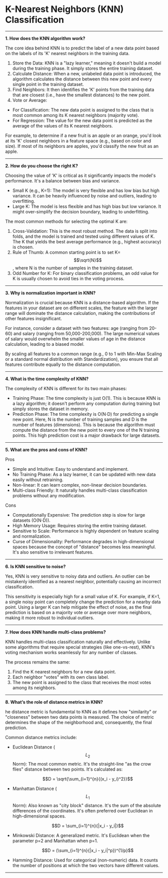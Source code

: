 # K-Nearest Neighbors (KNN) Classification
---

**1. How does the KNN algorithm work?**

The core idea behind KNN is to predict the label of a new data point based on the labels of its 'K' nearest neighbors in the training data.

1. Store the Data: KNN is a "lazy learner," meaning it doesn't build a model during the training phase. It simply stores the entire training dataset.
2. Calculate Distance: When a new, unlabeled data point is introduced, the algorithm calculates the distance between this new point and every single point in the training dataset.
3. Find Neighbors: It then identifies the 'K' points from the training data that are closest (i.e., have the smallest distances) to the new point.
4. Vote or Average:
  + For Classification: The new data point is assigned to the class that is most common among its K nearest neighbors (majority vote).
  + For Regression: The value for the new data point is predicted as the average of the values of its K nearest neighbors.

For example, to determine if a new fruit is an apple or an orange, you'd look at its 'K' closest neighbors in a feature space (e.g., based on color and size). If most of its neighbors are apples, you'd classify the new fruit as an apple.

---

**2. How do you choose the right K?**

Choosing the value of 'K' is critical as it significantly impacts the model's performance. It's a balance between bias and variance.

- Small K (e.g., K=1): The model is very flexible and has low bias but high variance. It can be heavily influenced by noise and outliers, leading to overfitting.
- Large K: The model is less flexible and has high bias but low variance. It might over-simplify the decision boundary, leading to underfitting.

The most common methods for selecting the optimal K are:

1. Cross-Validation: This is the most robust method. The data is split into folds, and the model is trained and tested using different values of K. The K that yields the best average performance (e.g., highest accuracy) is chosen.
2. Rule of Thumb: A common starting point is to set K= $$\sqrt{N}$$, where N is the number of samples in the training dataset.
3. Odd Number for K: For binary classification problems, an odd value for K is usually chosen to avoid ties in the voting process.

---

**3. Why is normalization important in KNN?**

Normalization is crucial because KNN is a distance-based algorithm. If the features in your dataset are on different scales, the feature with the larger range will dominate the distance calculation, making the contributions of other features insignificant.

For instance, consider a dataset with two features: age (ranging from 20-60) and salary (ranging from 50,000-200,000). The large numerical values of salary would overwhelm the smaller values of age in the distance calculation, leading to a biased model.

By scaling all features to a common range (e.g., 0 to 1 with Min-Max Scaling or a standard normal distribution with Standardization), you ensure that all features contribute equally to the distance computation.

---

**4. What is the time complexity of KNN?**

The complexity of KNN is different for its two main phases:

- Training Phase: The time complexity is just O(1). This is because KNN is a lazy algorithm; it doesn't perform any computation during training but simply stores the dataset in memory.
- Prediction Phase: The time complexity is O(N⋅D) for predicting a single new point. Here, N is the number of training samples and D is the number of features (dimensions). This is because the algorithm must compute the distance from the new point to every one of the N training points. This high prediction cost is a major drawback for large datasets.

---

**5. What are the pros and cons of KNN?**

Pros
- Simple and Intuitive: Easy to understand and implement.
- No Training Phase: As a lazy learner, it can be updated with new data easily without retraining.
- Non-linear: It can learn complex, non-linear decision boundaries.
- Multi-class Friendly: It naturally handles multi-class classification problems without any modification.

Cons
- Computationally Expensive: The prediction step is slow for large datasets (O(N⋅D)).
- High Memory Usage: Requires storing the entire training dataset.
- Sensitive to Scale: Performance is highly dependent on feature scaling and normalization.
- Curse of Dimensionality: Performance degrades in high-dimensional spaces because the concept of "distance" becomes less meaningful. It's also sensitive to irrelevant features.

---

**6. Is KNN sensitive to noise?**

Yes, KNN is very sensitive to noisy data and outliers. An outlier can be mistakenly identified as a nearest neighbor, potentially causing an incorrect classification.

This sensitivity is especially high for a small value of K. For example, if K=1, a single noisy point can completely change the prediction for a nearby data point. Using a larger K can help mitigate the effect of noise, as the final prediction is based on a majority vote or average over more neighbors, making it more robust to individual outliers.

---

**7. How does KNN handle multi-class problems?**

KNN handles multi-class classification naturally and effectively. Unlike some algorithms that require special strategies (like one-vs-rest), KNN's voting mechanism works seamlessly for any number of classes.

The process remains the same:
1. Find the K nearest neighbors for a new data point.
2. Each neighbor "votes" with its own class label.
3. The new point is assigned to the class that receives the most votes among its neighbors.

---

**8. What’s the role of distance metrics in KNN?**

he distance metric is fundamental to KNN as it defines how "similarity" or "closeness" between two data points is measured. The choice of metric determines the shape of the neighborhood and, consequently, the final prediction.

Common distance metrics include:
- Euclidean Distance ($$L_2$$ Norm): The most common metric. It's the straight-line "as the crow flies" distance between two points. It's calculated as:
  
  $$D = \sqrt{\sum_{i=1}^{n}{(x_i - y_i)^2}}$$

- Manhattan Distance ($$L_1$$ Norm): Also known as "city block" distance. It's the sum of the absolute differences of the coordinates. It's often preferred over Euclidean in high-dimensional spaces.

  $$D = \sum_{i=1}^{n}{|x_i - y_i|}$$

- Minkowski Distance: A generalized metric. It's Euclidean when the parameter p=2 and Manhattan when p=1.

  $$D = (\sum_{i=1}^{n}{|x_i - y_i|^p})^{1/p}$$

- Hamming Distance: Used for categorical (non-numeric) data. It counts the number of positions at which the two vectors have different values.

---
